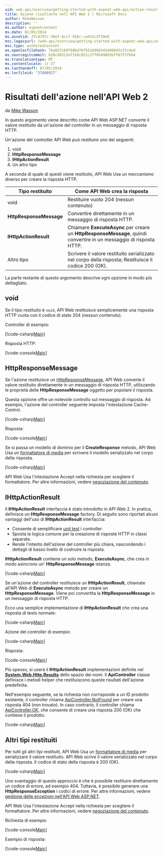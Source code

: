 ```yaml
---
uid: web-api/overview/getting-started-with-aspnet-web-api/action-results
title: Azione risultante nell'API Web 2 | Microsoft Docs
author: MikeWasson
description: ''
ms.author: aspnetcontent
ms.date: 02/03/2014
ms.assetid: 2fc4797c-38ef-4cc7-926c-ca431c4739e8
msc.legacyurl: /web-api/overview/getting-started-with-aspnet-web-api/action-results
msc.type: authoredcontent
ms.openlocfilehash: 74a837cb9f606d78fb516968343d498d3c37c4ed
ms.sourcegitcommit: b28cd0313af316c051c2ff8549865bff67f2fbb4
ms.translationtype: MT
ms.contentlocale: it-IT
ms.lasthandoff: 07/05/2018
ms.locfileid: "37808927"
---
```

<a name="action-results-in-web-api-2"></a>Risultati dell'azione nell'API Web 2
====================
da [Mike Wasson](https://github.com/MikeWasson)

In questo argomento viene descritto come API Web ASP.NET converte il valore restituito da un'azione del controller in un messaggio di risposta HTTP.

Un'azione del controller API Web può restituire uno dei seguenti:

1. void
2. **HttpResponseMessage**
3. **IHttpActionResult**
4. Un altro tipo

A seconda di quale di questi viene restituito, API Web Usa un meccanismo diverso per creare la risposta HTTP.

| Tipo restituito | Come API Web crea la risposta |
| --- | --- |
| void | Restituire vuoto 204 (nessun contenuto) |
| **HttpResponseMessage** | Convertire direttamente in un messaggio di risposta HTTP. |
| **IHttpActionResult** | Chiamare **ExecuteAsync** per creare un **HttpResponseMessage**, quindi convertire in un messaggio di risposta HTTP. |
| Altro tipo | Scrivere il valore restituito serializzato nel corpo della risposta; Restituisce il codice 200 (OK). |

La parte restante di questo argomento descrive ogni opzione in modo più dettagliato.

## <a name="void"></a>void

Se il tipo restituito è `void`, API Web restituisce semplicemente una risposta HTTP vuota con il codice di stato 204 (nessun contenuto).

Controller di esempio:

[!code-csharp[Main](action-results/samples/sample1.cs)]

Risposta HTTP:

[!code-console[Main](action-results/samples/sample2.cmd)]

## <a name="httpresponsemessage"></a>HttpResponseMessage

Se l'azione restituisce un [HttpResponseMessage](https://msdn.microsoft.com/library/system.net.http.httpresponsemessage.aspx), API Web converte il valore restituito direttamente in un messaggio di risposta HTTP, utilizzando le proprietà delle **HttpResponseMessage** oggetto per popolare il risposta.

Questa opzione offre un notevole controllo sul messaggio di risposta. Ad esempio, l'azione del controller seguente imposta l'intestazione Cache-Control.

[!code-csharp[Main](action-results/samples/sample3.cs)]

Risposta:

[!code-console[Main](action-results/samples/sample4.cmd?highlight=2)]

Se si passa un modello di dominio per il **CreateResponse** metodo, API Web Usa un [formattatore di media](../formats-and-model-binding/media-formatters.md) per scrivere il modello serializzato nel corpo della risposta.

[!code-csharp[Main](action-results/samples/sample5.cs)]

API Web Usa l'intestazione Accept nella richiesta per scegliere il formattatore. Per altre informazioni, vedere [negoziazione del contenuto](../formats-and-model-binding/content-negotiation.md).

## <a name="ihttpactionresult"></a>IHttpActionResult

Il **IHttpActionResult** interfaccia è stato introdotto in API Web 2. In pratica, definisce un **HttpResponseMessage** factory. Di seguito sono riportati alcuni vantaggi dell'uso di **IHttpActionResult** interfaccia:

- Consente di semplificare [unit test](../testing-and-debugging/unit-testing-controllers-in-web-api.md) i controller.
- Sposta la logica comune per la creazione di risposte HTTP in classi separate.
- Rende l'intento dell'azione del controller più chiara, nascondendo i dettagli di basso livello di costruire la risposta.

**IHttpActionResult** contiene un solo metodo, **ExecuteAsync**, che crea in modo asincrono un' **HttpResponseMessage** istanza.

[!code-csharp[Main](action-results/samples/sample6.cs)]

Se un'azione del controller restituisce un **IHttpActionResult**, chiamate all'API Web di **ExecuteAsync** metodo per creare un **HttpResponseMessage**. Viene poi convertita la **HttpResponseMessage** in un messaggio di risposta HTTP.

Ecco una semplice implementazione di **IHttpActionResult** che crea una risposta di testo normale:

[!code-csharp[Main](action-results/samples/sample7.cs)]

Azione del controller di esempio:

[!code-csharp[Main](action-results/samples/sample8.cs)]

Risposta:

[!code-console[Main](action-results/samples/sample9.cmd)]

Più spesso, si userà il **IHttpActionResult** implementazioni definite nel **[System.Web.Http.Results](https://msdn.microsoft.com/library/system.web.http.results.aspx)** dello spazio dei nomi. Il **ApiController** classe definisce i metodi helper che restituiscono queste risultati dell'azione predefinita.

Nell'esempio seguente, se la richiesta non corrisponde a un ID prodotto esistente, il controller chiama [ApiController.NotFound](https://msdn.microsoft.com/library/system.web.http.apicontroller.notfound.aspx) per creare una risposta 404 (non trovato). In caso contrario, il controller chiama [ApiController.OK](https://msdn.microsoft.com/library/dn314591.aspx), che consente di creare una risposta 200 (OK) che contiene il prodotto.

[!code-csharp[Main](action-results/samples/sample10.cs)]

## <a name="other-return-types"></a>Altri tipi restituiti

Per tutti gli altri tipi restituiti, API Web Usa un [formattatore di media](../formats-and-model-binding/media-formatters.md) per serializzare il valore restituito. API Web scrive il valore serializzato nel corpo della risposta. Il codice di stato della risposta è 200 (OK).

[!code-csharp[Main](action-results/samples/sample11.cs)]

Uno svantaggio di questo approccio è che è possibile restituire direttamente un codice di errore, ad esempio 404. Tuttavia, è possibile generare una **HttpResponseException** i codici di errore. Per altre informazioni, vedere [gestione delle eccezioni nell'API Web ASP.NET](../error-handling/exception-handling.md).

API Web Usa l'intestazione Accept nella richiesta per scegliere il formattatore. Per altre informazioni, vedere [negoziazione del contenuto](../formats-and-model-binding/content-negotiation.md).

Richiesta di esempio

[!code-console[Main](action-results/samples/sample12.cmd)]

Esempio di risposta:

[!code-console[Main](action-results/samples/sample13.cmd)]
